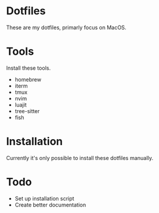 # Dotfiles
These are my dotfiles, primarly focus on MacOS.

# Tools
Install these tools.
* homebrew
* iterm
* tmux
* nvim
* luajit
* tree-sitter
* fish

# Installation
Currently it's only possible to install these dotfiles manually.

# Todo
* Set up installation script
* Create better documentation
